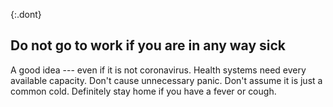 {:.dont}
## Do not go to work if you are in any way sick

A good idea --- even if it is not coronavirus. Health systems need every available capacity. Don't cause unnecessary panic. Don't assume it is just a common cold. Definitely stay home if you have a fever or cough.
